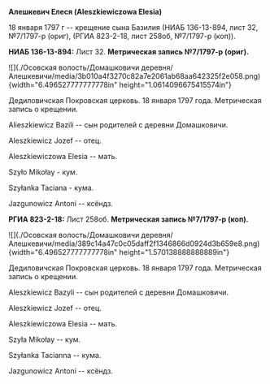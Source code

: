 **Алешкевич Елеся (Aleszkiewiczowa Elesia)**

18 января 1797 г -- крещение сына Базилия (НИАБ 136-13-894, лист 32,
№7/1797-р (ориг), (РГИА 823-2-18, лист 258об, №7/1797-р (коп)).

**НИАБ 136-13-894:** Лист 32. **Метрическая запись №7/1797-р (ориг).**

![](./Осовская волость/Домашковичи деревня/Алешкевичи/media/3b010a4f3270c82a7e2061ab68aa642325f2e058.png){width="6.496527777777778in"
height="1.0614096675415574in"}

Дедиловичская Покровская церковь. 18 января 1797 года. Метрическая
запись о крещении.

Alieszkiewicz Bazili -- сын родителей с деревни Домашковичи.

Aleszkiewicz Jozef -- отец.

Aleszkiewiczowa Elesia -- мать.

Szyło Mikołay - кум.

Szyłanka Taciana - кума.

Jazgunowicz Antoni -- ксёндз.

**РГИА 823-2-18:** Лист 258об. **Метрическая запись №7/1797-р (коп).**

![](./Осовская волость/Домашковичи деревня/Алешкевичи/media/389c14a47c0c05daff2f1346866d0924d3b659e8.png){width="6.496527777777778in"
height="1.570138888888889in"}

Дедиловичская Покровская церковь. 18 января 1797 года. Метрическая
запись о крещении.

Aleszkiewicz Bazyli -- сын родителей с деревни Домашковичи.

Aleszkiewicz Jozef -- отец.

Aleszkiewiczowa Elesia -- мать.

Szyła Mikołay -- кум.

Szyłanka Tacianna -- кума.

Jazgunowicz Antoni -- ксёндз.
